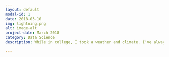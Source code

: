 ```yaml
---
layout: default
modal-id: 1
date: 2018-03-10
img: lightning.png
alt: image-alt
project-date: March 2018
category: Data Science
description: While in college, I took a weather and climate. I've always carried an interest in the nature and the environment, and that course allowed me to appreciate these things from a new perspective. Since then I've been curious about the link between commodities and the weather. Now I finally have the opportunity to examine it depth! The goal of this study is to examine the effect of weather on agricultural commodity prices. The initial target is to see how what percentage of price variability is explained by weather, and the secondary target is to predict commodities price movement (directional/classification or actual price). Corn, cotton, and wheat are three of the US' biggest crops. I will use US spot prices and US weather data. This analysis will assume that the US market is the driver of US commodity prices; however, it is certainly possible that imports from other countries would affect prices too. I am currently in the early stages of this project. Stay tuned!<br><br><a href="https://github.com/ccaspar/neural_net_exploration"> Link to project on github </a><br> <br> <b>Concepts and Skills Used</b><br> Pandas <br> SKLearn <br> TensorFlow <br> Keras <br> Feed Forward Neural Networks <br> Convolutional Nerual Networks

---
```

